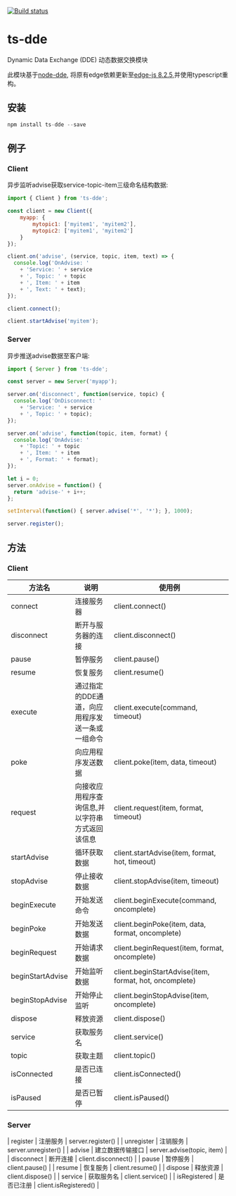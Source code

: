 [![Build status](https://ci.appveyor.com/api/projects/status/vr93pfnk47lh9fpi?svg=true)](https://ci.appveyor.com/project/zlq4863947/ts-dde)

# ts-dde
Dynamic Data Exchange (DDE) 动态数据交换模块

此模块基于[node-dde](https://github.com/thunder9/node-dde), 将原有edge依赖更新至[edge-js 8.2.5](https://github.com/agracio/edge-js),并使用typescript重构。

## 安装

```js
npm install ts-dde --save
```

## 例子

### Client

异步监听advise获取service-topic-item三级命名结构数据:

```javascript
import { Client } from 'ts-dde';

const client = new Client({
    myapp: {
        mytopic1: ['myitem1', 'myitem2'],
        mytopic2: ['myitem1', 'myitem2']
    }
});

client.on('advise', (service, topic, item, text) => {
  console.log('OnAdvise: '
    + 'Service: ' + service
    + ', Topic: ' + topic
    + ', Item: ' + item
    + ', Text: ' + text);
});

client.connect();

client.startAdvise('myitem');
```

### Server

异步推送advise数据至客户端:

```javascript
import { Server } from 'ts-dde';

const server = new Server('myapp');

server.on('disconnect', function(service, topic) {
  console.log('OnDisconnect: '
    + 'Service: ' + service
    + ', Topic: ' + topic);
});

server.on('advise', function(topic, item, format) {
  console.log('OnAdvise: '
    + 'Topic: ' + topic
    + ', Item: ' + item
    + ', Format: ' + format);
});

let i = 0;
server.onAdvise = function() {
  return 'advise-' + i++;
};

setInterval(function() { server.advise('*', '*'); }, 1000);

server.register();
```

## 方法

### Client

| 方法名   |   说明  | 使用例   |
|--------|-----------|--------|
| connect   | 连接服务器 | client.connect()   |
| disconnect   | 断开与服务器的连接 | client.disconnect()   |
| pause   | 暂停服务 | client.pause()   |
| resume   | 恢复服务 | client.resume()   |
| execute   | 通过指定的DDE通道，向应用程序发送一条或一组命令 | client.execute(command, timeout)   |
| poke   | 向应用程序发送数据 | client.poke(item, data, timeout)   |
| request   | 向接收应用程序查询信息,并以字符串方式返回该信息 | client.request(item, format, timeout)   |
| startAdvise   | 循环获取数据 | client.startAdvise(item, format, hot, timeout)   |
| stopAdvise   | 停止接收数据 | client.stopAdvise(item, timeout)  |
| beginExecute   | 开始发送命令 | client.beginExecute(command, oncomplete)   |
| beginPoke   | 开始发送数据 | client.beginPoke(item, data, format, oncomplete)   |
| beginRequest   | 开始请求数据 | client.beginRequest(item, format, oncomplete)   |
| beginStartAdvise   | 开始监听数据 | client.beginStartAdvise(item, format, hot, oncomplete)   |
| beginStopAdvise   | 开始停止监听 | client.beginStopAdvise(item, oncomplete)   |
| dispose   | 释放资源 | client.dispose()   |
| service   | 获取服务名 | client.service()   |
| topic   | 获取主题 | client.topic()   |
| isConnected   | 是否已连接 | client.isConnected()   |
| isPaused   | 是否已暂停 | client.isPaused()   |

### Server

| register   | 注册服务 | server.register()   |
| unregister   | 注销服务 | server.unregister()   |
| advise   | 建立数据传输接口 | server.advise(topic, item)   |
| disconnect   | 断开连接 | client.disconnect()   |
| pause   | 暂停服务 | client.pause()   |
| resume   | 恢复服务 | client.resume()   |
| dispose   | 释放资源 | client.dispose()   |
| service   | 获取服务名 | client.service()   |
| isRegistered   | 是否已注册 | client.isRegistered()   |